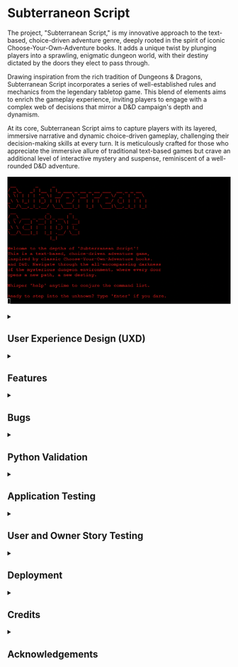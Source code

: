 # Subterraneon Script

The project, "Subterranean Script," is my innovative approach to the text-based, choice-driven adventure genre, deeply rooted in the spirit of iconic Choose-Your-Own-Adventure books. It adds a unique twist by plunging players into a sprawling, enigmatic dungeon world, with their destiny dictated by the doors they elect to pass through.

Drawing inspiration from the rich tradition of Dungeons & Dragons, Subterranean Script incorporates a series of well-established rules and mechanics from the legendary tabletop game. This blend of elements aims to enrich the gameplay experience, inviting players to engage with a complex web of decisions that mirror a D&D campaign's depth and dynamism.

At its core, Subterranean Script aims to capture players with its layered, immersive narrative and dynamic choice-driven gameplay, challenging their decision-making skills at every turn. It is meticulously crafted for those who appreciate the immersive allure of traditional text-based games but crave an additional level of interactive mystery and suspense, reminiscent of a well-rounded D&D adventure.

![Subterranean Script Start Screen](assets/images/readme/features/start-screen.png)

<details>
<summary><h2>User Experience Design (UXD)</h2></summary>

<details>
<summary><h3>Strategy</h3></summary>

<details>
<summary><h4>User Stories</h4></summary>

##### First Time Visitor Goals #####
##### Understanding Gameplay: #####
As a First Time user, I want to easily understand the main concept of the game and its gameplay mechanics.
##### Navigating Commands: #####
As a First Time user, I want to be able to effortlessly navigate through the game commands and decision-making processes.
##### Experiencing Narrative: #####
As a First Time user, I want to experience a compelling introduction to the game world and its narrative.

##### Returning Visitor Goals #####
##### Exploring New Content: #####
As a Returning user, I want to find and explore new paths, narratives, and experiences within the game that deepen my immersion.
##### Understanding Consequences: #####
As a Returning user, I want to see the consequences of my previous choices and understand how they shape my current gameplay.
##### Varied Experiences: #####
As a Returning user, I want the ability to reset the game or make different decisions, enabling varied experiences and outcomes.

#### Frequent Visitor Goals ####
##### Ongoing Adventure: #####
As a Frequent user, I want to continue my ongoing adventure, with the game storing my progress.
##### Updates and Developments: #####
As a Frequent user, I want to see if there are any new updates or developments in the game’s narrative or mechanics.
##### Social Interaction: #####
As a Frequent user, I want to share my gaming experience with others or compare my decisions and game outcomes with them.
</details>

<details>

<summary><h4>CLI Owner Goals</h4></summary>

##### Engaging Gameplay: #####
As a Command Line Application Owner, I want to offer an intuitive and immersive text-based adventure game that engages users and draws them into its narrative world.
##### User Notification: #####
As a Command Line Application Owner, I want to notify users of new game content or changes, keeping them interested and up-to-date.
##### Gathering Feedback: #####
As a Command Line Application Owner, I want to gather user feedback and experiences, which can be used to refine and expand the game.
##### Community Building: #####
As a Command Line Application Owner, I want to build a community of engaged players who are invested in the game's world and narrative.
##### Showcasing Creativity: #####
As a Command Line Application Owner, I want to be able to showcase the creative team behind the game, to promote their work and foster a deeper connection with the player base.
</details>

<details>
<summary><h4>Strategy Tradeoffs</h4></summary>

![Subterranean Script Tradeoff Table](assets/images/readme/uxd/strategy/subterranean_scipt_strategy-tradeoffs-table.png)

![Subterranean Script Tradeoff_Graph](assets/images/readme/uxd/strategy/subterranean_scipt_strategy_tradeoffs_graph.png)
</details>
</details>

<details>
<summary><h3>Scope</h3></summary>

#### Sprint 1 Features ####
- Intro to game.
- Player can pick up weapon.
- Player can choose a door to progress.
- Player can fight an enemy.
- Help text to educate the player.
#### Sprint 1 Requirement Types ####
- Languages: Python
- Library: [Colorma](https://pypi.org/project/colorama/).

#### Sprint 2 Features ####
- More dyanmic flavour text.
- Defend battle option so player can *stay in the pocket* for a counter-attack.
- Entities having special attack based off their *entiity_type*
- Longer game with more choices.
- Sound such as music and attack sounds.
- Update to 3.10 so switch statements are available.
#### Sprint 2 Requirement Types ####
- Languages: Python.
- Library: [PyAudio](https://pypi.org/project/PyAudio/).

#### Sprint 3 Features ####
- Ability to save.
- Adaptive difficulty levels.
- Player choices affect other people's games.
- Social mnedia presense.
- Monetisation.
#### Sprint 3 Requirement Types ####
- Languages: Python.
</details>

<details>
    <summary><h3>Structure</h3></summary>

Touchpoints - Command Line Interface

![Subterranean Script Information Architecture](assets/images/readme/uxd/structure/subterranean_script-information-architecture.png)

Whilst the player has the choice of left and right, this choice will be populated by a dictionary. This design will help for expansion in later scripts. In the first sprint I plan to have the first room and then a choice to enter the second room, but this diagram is an example of how it would be in the future.
</details>

<details>
    <summary><h3>Surface</h3></summary>

Colours will be based on the [Colorma](https://pypi.org/project/colorama/) library. They will be used to add to the atmosphere of the game.


<summary><h4>Technologies Used</h4></summary>

<details>
<summary><h5>Language</h5></summary>

- Python

</details>

<details>
<summary><h5>Websites, Software & other Tools</h5></summary>

- [Codeanywhere](https://codeanywhere.com/solutions/collaborate) This is was my IDE for the project.
- [CodePen](codepen.io) I used this to test code outside of [Codeanywhere](https://codeanywhere.com/solutions/collaborate) so that I didn't use up hours unnecessarily.
- [Git](https://git-scm.com/) Used to commit and push code to [Github](https://github.com/).
- [Github](https://github.com/) This was used as a remote repository.
- [Heroku](https://heroku.com) I used this to deploy my app.
- [PEP - Python](https://peps.python.org/pep-0008/) This was used to learn more about PEP-8.
- [Python Tutor](https://pythontutor.com/) Used to test logic of my code.
- [Conventional Commits](https://www.conventionalcommits.org/en/v1.0.0-beta.2/) Used to learn and stick to a conventional commit framework.
- [Photoshop](https://www.adobe.com/uk/products/photoshop.html) Used for readme images.

</details>
</details>
</details>

<details>

<summary><h2>Features</h2></summary>

<details>

<summary><h3>Start Screen</h3></summary>

The Start Screen State serves as the introduction and entry point to the text-based adventure game "Subterranean Script." It's a combination of two phases that guide the player into the game world.

Initialisation Phase (handle_initialise method): This part displays the game's visually engaging ASCII title and presents a welcome message, providing players with a glimpse into the game's mysterious dungeon environment. It hints at the choice-driven nature of the game, inspiring comparisons to classic Choose-Your-Own-Adventure books and Dungeons & Dragons. It also informs the player that they can whisper 'help' at any time to view a list of commands. After presenting this information, the game transitions to the start state.

Start State (handle_start_state method): This state handles the next stage where the player is prompted to enter the game. The player must type 'enter' to proceed, reinforcing the thematic atmosphere of stepping into a dark and unknown world. If the input is valid, a foreboding message wishing the player "Good luck" is displayed, and the game moves to the character creation state. If the player enters anything other than 'enter,' a ValueError is raised, and the shadow-themed error message is printed to guide the player.

Together, these two stages form a cohesive starting experience, introducing players to the tone, setting, and mechanics of the game. The Start Screen State not only welcomes players but also challenges them to take the first step into an adventure filled with choices, mysteries, and uncertainties.

![Start Screen](assets/images/readme/features/start-screen.png)

</details>

<details>

<summary><h3>Name Input State</h3></summary>

The Name Input State is a critical stage in the game where the player is prompted to name their character. This state provides an opportunity for personalisation, setting the tone for the player's relationship with their character.

Valid Name Input: The player must enter a name consisting solely of alphabetic characters, not exceeding 20 characters, and not being 'exit'. If these conditions are met, the character's name is assigned, followed by a reflective print statement that appears to come from the character itself. The game then proceeds to roll and print the character's stats before transitioning to the room pickup state.

Invalid Name Input: If the player's input contains non-alphabetic characters or exceeds 20 characters, a ValueError is raised with an in-game themed error message to guide the player towards a valid name.

By weaving game mechanics with storytelling elements, the Name Input State establishes a connection between the player and their character while maintaining the immersive atmosphere of the game. It ensures that the character naming process is not only a functional requirement but also a meaningful step in the player's journey within the game world.

![Name Input](assets/images/readme/features/player-name-input.png)

</details>

<details>

<summary><h3>Pick Up Object State</h3></summary>

The Pick Up Object State manages the gameplay scenario when a player encounters an object they can collect. In this state, the player is faced with the choice to either 'pick up' or 'leave' the object.

![Pick Up Object](assets/images/readme/features/example-of-object-choice.png)

If the player chooses to 'pick up': The method processes a series of actions, such as making the object part of the character's stats and marking it as picked up. An emotional description is printed to engage the player, and the game transitions to the room door choice state.

![Stat Change](assets/images/readme/features/example-of-stat-change.png)

If the player decides to 'leave': A message is printed reflecting the character's resolve, and the game moves directly to the room door choice state.

For any other input: A ValueError is raised, accompanied by an error message guiding the player to make a valid choice.

This state intricately ties the player's decisions with the game's mechanics and storytelling, enhancing immersion and strategic planning.

</details>

<details>

<summary><h3>Choose Door State</h3></summary>

The Room Door Choice State represents a crucial juncture in the game where players are faced with the decision to choose between two doors: 'left' or 'right'. This moment encapsulates the essence of choice-driven gameplay, embodying the adventure's core mechanic of branching paths and the unknown consequences that lie beyond each decision.

Making a Choice: The player's input is processed, expected to be either 'left' or 'right'. The chosen direction determines the room they will discover, randomly selected from a predefined set of dungeon areas.

Discovering a Room: Upon making a valid choice, the player's chosen door opens to reveal a room with a specific name and description. This provides flavor text to the scenario, immersing the player in the mysterious dungeon environment and setting the stage for the next challenge.

Transition to the Fight State: The door choice state also includes a prompt that segues into the fight state, the next phase of gameplay where players must confront challenges within the room they've discovered.

Error Handling: If the player's input is anything other than 'left' or 'right', a ValueError is raised, and an atmospheric error message is printed to guide the player. This guidance, framed within the game's shadowy and mystical theme, maintains immersion even in the face of an incorrect choice.

The Room Door Choice State serves as a metaphorical crossroads within "Subterranean Script." It challenges players to make decisions without knowing what lies ahead, echoing the unpredictable and mysterious nature of the game's dungeon environment. By integrating thematic storytelling, user choice, and a transition to further gameplay challenges, this state effectively builds tension and engagement, keeping players invested in their adventure.

![Pick Up Object](assets/images/readme/features/example-door-choice.png)

</details>

<details>

<summary><h3>Battle State</h3></summary>

The Battle State within "Subterranean Script" is an intense and dynamic part of the game that pits the player's character against an enemy in a turn-based combat scenario. This state encapsulates the heart-pounding action of the dungeon experience, providing an engaging gameplay loop that challenges the player's decision-making and strategy.

Initialisation: A Fight object is created, and the initiative (who attacks first) is determined between the player and the enemy. Dodge flags are set to False at the beginning, meaning no one is prepared to dodge.

![Start Of Battle State](assets/images/readme/features/start-of-battle-state.png)

Turn-Based Combat: The battle ensues in turns until either the player or the enemy's hit points reach 0.

Player's Turn: If the player is the attacker, they are prompted to choose between 'quick' attack, 'heavy' attack, or 'dodge'. Each choice has implications for the attack's success, damage dealt, and the likelihood of dodging an incoming attack.
Enemy's Turn: If the enemy is the attacker, a random choice is made between the same set of actions ('quick', 'heavy', 'dodge'), and the chosen action is executed.
Attack Mechanics: The attack method within the Fight class is called to resolve the combat action. The attack's success and damage depend on the type of attack and whether the defender is dodging.

Dodge Mechanics: Both players and enemies can choose to dodge an attack. If successful, this move prevents damage in the following attack. Dodge flags are used to track whether a character is prepared to dodge.

![Dodge Mechanic](assets/images/readme/features/example-of-dodge-and-taking-damage-in-battle-state.png)

Switching Turns: After each turn, the attacker and defender switch roles, and the dodge flags are reset.

Resolution and Transitions: When the battle ends, victory or defeat messages are printed based on the outcome. Thematic flavor text conveys the aftermath of the battle, enhancing immersion.

Victory: If the enemy is defeated, a victory message emphasises the intensity of the battle and hints at the mysterious nature of the dungeon.
Defeat: If the player is defeated, a defeat message conveys the dramatic end and the triumph of the enemy.
Game Reset: After the fight concludes, the game resets, and the player is transitioned back to the character creation state, allowing them to start anew.

![Attack And Game Reset](assets/images/readme/features/example-of-dealing-damage-winning-fight-and-game-loop.png)

The Battle State's complexity and depth lie in the interplay between choice and randomness, strategy, and adaptability. By weaving together mechanics of attack, dodge, and turn-based dynamics, this state creates a thrilling and unpredictable combat experience. The detailed feedback and atmospheric text further deepen the immersion, making each battle a memorable and integral part of the overall dungeon adventure.

</details>

<details>

<summary><h3>Help and Universal Commands</h3></summary>

Within "Subterranean Script," the player might need guidance on their available options or access to certain universal commands that are applicable across different game states. These functionalities are managed by two distinct methods: print_help and handle_universal_commands.

1. Help State (print_help method)
The Help State provides contextual assistance to players, offering tailored guidance based on the current and previous states of the game.

Basic Structure: The method begins with a thematic introduction, signaling that the player is seeking assistance from the shadows of the dungeon. It then provides general commands like 'Return' and 'Exit'.
Contextual Guidance: Depending on the player's location or situation within the game, specific commands and information are provided. These might include navigation options, combat actions, character creation instructions, etc.
Return to Gameplay: The help text encourages players to 'Return' to resume their previous action or to explore additional options pertinent to their current situation.
The help text effectively serves as a dynamic guide, adjusting its content to match the player's needs at any given point in the game.

![Help State](assets/images/readme/features/example-of-help-state.png)

2. Universal Commands State (handle_universal_commands method)
The Universal Commands State handles common commands that can be invoked in various game states, adding consistency and flexibility to the player's control scheme. The recognised universal commands include:

- 'help': Transitions to the Help State, where players receive information on available commands based on their current situation.
- 'stats': If the player's name has been initialised, this command displays the character's statistics and provides the option to 'return' to the previous state.
![Stat State](assets/images/readme/features/example-of-stat-state.png)
- 'exit': Allows the player to exit the game with a thematic farewell message.
- 'return': Enables the player to return to the previous state from the 'help' or 'stats' screens, ensuring a smooth navigation experience.

These universal commands add an extra layer of accessibility and usability, allowing players to call upon essential functions from nearly any point in the game.

</details>

<details>

<summary><h3>Built to be Scalable</h3></summary>

The scalability of the project is largely derived from the thoughtful use of data structures, such as dictionaries to contain entities like enemies and dungeon areas, and classes to represent characters and enemies. By organising data into well-defined structures, it will easier to manage, expand, and modify various aspects of the game, as detailed below:

1. Integration with Classes:
My project's use of classes for character and enemy modelling complements the dictionary-based approach. Classes encapsulate behaviours, making it easy for me to define how characters interact with objects or enemies. By combining classes with rich data structures, I've set the project to offer seamless integration of content and logic, making the system adaptable and scalable.

2. Making Enemies Feel Different:
The current structure of the enemy dictionary sets the stage for customisation, allowing for further differentiation among enemies. Here's how I can accomplish this:

Behavioural Patterns: By implementing different AI behaviours or attack patterns for various enemy types, I can create a more diversified combat experience. This can be done by adding methods to the enemy class or adding attributes to the dictionary that describe specific actions or responses in given situations.

Visual Representation: I can associate different sprites or visual effects with different enemies. By linking an image or visual identifier to each enemy in the dictionary, I can render unique appearances for each creature quickly.

Sound Effects: Integrating unique sounds for different enemies can enhance the immersive experience. Associating specific audio files or sound effects with particular enemies in the dictionary can achieve this.

Special Abilities: Introducing unique abilities or special attacks for specific enemies can make encounters more engaging. Adding an "abilities" list to the enemy dictionaries and implementing corresponding methods in the enemy classes will allow for this differentiation.

3. Room Definition:
Another use of dictionaries can be found in defining the dungeon's rooms within my project. I've structured the ROOMS dictionary in layers, with each room possessing specific attributes like "name," "description," and "prompt." This layered approach enables me to add new rooms or modify existing ones easily, allowing for the dynamic scaling of the dungeon as the game evolves.

4. Object Management:
I've also used dictionaries to manage objects that can be found in different layers of the dungeon. These objects have specific attributes like "name" and "description," and even stat changes, making them vital to the gameplay. By organising these objects within dictionaries, I've made it simple to add new items or modify existing ones without altering the core game code.

</details>
</details>

<details>
<summary><h2>Bugs</h2></summary>

<h3>Known Bugs</h3>

<h3>Fixed Bugs</h3>

- [Capitals would break the code](https://github.com/CharlieMcGoldrick/ci-ms3-subterranean-script/commit/e0b020b549f640894155544333df3c019e52df51) - I added the `.lower()` method so that errors aren't raised if the player types in capitals.
- [While loop when starting game](https://github.com/CharlieMcGoldrick/ci-ms3-subterranean-script/commit/5f8982a29fd6b20bbdea8996b0b84b698e3fdbcb) - Start screen was stuck in an infinite loop due to being in `While True:`.
- [ASCII escape sequence](https://github.com/CharlieMcGoldrick/ci-ms3-subterranean-script/commit/ebc8f6959027033d0721d9ec553968c33d7ca977) - I added more characters to ensure the 'escape sequence' error wasn't displayed, whilst maintaing the shape of the text.
- [Ensure player can't enter stat state until a certain point](https://github.com/CharlieMcGoldrick/ci-ms3-subterranean-script/commit/cb7907dcd04ec04c59e6e82bfa6fb98123a42f0e) - Add logic so that the `stat` state can't be entered.
- [Inifnite Loop](https://github.com/CharlieMcGoldrick/ci-ms3-subterranean-script/commit/fced12a8a11efee073fada6819e530a2951ce7aa) - Conditional was looking for words with uppercase first letters, but the input was being converted to lowercase so there was a loop. Changing these words to be lowercase fixed this.
- [Flavour text appearing after user input](https://github.com/CharlieMcGoldrick/ci-ms3-subterranean-script/commit/a97b74195755d1d993146e209c102fc78dac0706) - Moved the order of the flavour text.
- [Weapon wasn't being randomly selected](https://github.com/CharlieMcGoldrick/ci-ms3-subterranean-script/commit/f1fe7925198d443264353799247d5a07fc341112) - `weapon_choice` was getting applied in the `get_prompt method`, so I changed it to being handled in the `handle_room_pickup` method.
- [Weapon generated multiple times](https://github.com/CharlieMcGoldrick/ci-ms3-subterranean-script/commit/0d4f7f5ec4bac23a2459069b4d0f15dd57b67075) - Weapon was being generated multiple times if the user went back to the `ROOM_PICKUP_FIRST_LAYER`, so I changed it to only generate a weapon from the dictionary randomly if the `self.object.choice` hadn't been made.
- [Unreachable and redundant code](https://github.com/CharlieMcGoldrick/ci-ms3-subterranean-script/commit/417a5cea6fd87bb1521b6d7d1e77e91a97e5d87d) - Code was unreachable and actually redundant, so I removed it.
- [Unnecessary code in regards to Stat Rolling](https://github.com/CharlieMcGoldrick/ci-ms3-subterranean-script/commit/df7528a81abbf576860b97454e248ec77f981560) - Removed unnecessary assignment of rolled stats. The method now directly modifies the character's attributes.
- [Handle invalid room pickup input](https://github.com/CharlieMcGoldrick/ci-ms3-subterranean-script/commit/b7585022bccd4cb787bc990a1f139ef83a3b0bd2) - Added error handling in the `handle_room_pickup` method to gracefully handle situations when the user enters an invalid choice. Instead of raising an exception, it now prints a meaningful error message, guiding the user to make a valid choice.
- [Weapon assignment in room pickup](https://github.com/CharlieMcGoldrick/ci-ms3-subterranean-script/commit/cead17bf4779ec30fefecf7d0815be913df837cf) - Removed the unnecessary use of `self` in object choice during room pickup handling. The weapon assignment now directly uses the randomly chosen object, ensuring that the character's weapon is correctly assigned.
- [Stat changes not being applied](https://github.com/CharlieMcGoldrick/ci-ms3-subterranean-script/commit/614e8d3a0144da6d749860ffd60b5d67b24a5d2e) - Stat changes from picking up objects were printing initially but weren't actually getting applied, so printing stats again wouldn't show them. Added attribute to ensure this is something that can be tracked throughout the game.
- [Redunant .lower method](https://github.com/CharlieMcGoldrick/ci-ms3-subterranean-script/commit/d7956f94b99c12d2dd1233e4d7ef59cbdcc29406) - The `.lower()` method is being handled elsewhere so having the method elsewhere for the `user_input` was redundant.
- [Add try/except block to room choice](https://github.com/CharlieMcGoldrick/ci-ms3-subterranean-script/commit/3363410c66ce07cd5e2a4bda9eda0c2a57a8be2d) - Added a try/except block to handle user inputs.
- [Printed lines above 24](https://github.com/CharlieMcGoldrick/ci-ms3-subterranean-script/commit/c18c49435b2959074893ce38bace913296c6c6af) - I removed some of the flavour text so that the printed lines didn't exceed 24 lines.
- [Varied naming convention](https://github.com/CharlieMcGoldrick/ci-ms3-subterranean-script/commit/ed4f748ee9f7341934b93740170027d0cc4287b6) - I had `type` instead of `entity_type`, in my enemies.py file. I added entity_ so that the naming convention is consistent.
- [Enemies spawning incorrectly due to room choice handling](https://github.com/CharlieMcGoldrick/ci-ms3-subterranean-script/commit/e3b63be6d469bc4d8929ae7bee2fb2d8cc583e5e) - Replaced `room_choice` with `room_choice_name' and `room_choice_dict` to correctly handle the room selection. Also modified the `specific_enemy` retrieval to correctly access the specific enemy according to the current room.
- [Update battle handling logic](https://github.com/CharlieMcGoldrick/ci-ms3-subterranean-script/commit/37d37bcff1d74ed041feee5be545f0245d62daa9) - Add appropriate code so if an enemy doesn't already exist, it generates a new one based on the current room's name. Then, it initiates or continues the battle by calling the handle_battle method with the user's input, player character, and the enemy instance.
- [Ensure battle logic loops based on user input](https://github.com/CharlieMcGoldrick/ci-ms3-subterranean-script/commit/9499e090b9b2c26d6605bbce13e1ab7d8c867fb6) - The battle logic would play out until one of the entities died, so I added user_input to be within the correct logic so that each phase of the battle waits for `user_input`.
- [Unwanted user prompt in transition to fight state](https://github.com/CharlieMcGoldrick/ci-ms3-subterranean-script/commit/0ea1c9062d7a751365e78b5a09b1a9ba16a38956) - Modified the main loop in the `class Game` to only prompt for user input when required based on the current game state. This fixes an issue where an extra newline was being printed when transitioning to the fight state, requiring the user to press enter before the fight started. Now, the fight prompt is printed directly to the console without requiring additional input from the user.
- [Inf loop in battle func by resetting userinput](https://github.com/CharlieMcGoldrick/ci-ms3-subterranean-script/commit/81910a4995aed8eb8789c1a88a2f96039474cbd4) - The infinite loop issue in the battle function was caused by the persistence of the `user_input` throughout the loop iterations. If the player chose to dodge once, the `defender_dodging` would always evaluate to `True` for all subsequent enemy turns.
- [Entities health being double printing](https://github.com/CharlieMcGoldrick/ci-ms3-subterranean-script/commit/86b97b2d3f86e10d7435026bd6d9e1f55b55c28e) - Moved the print statement for player and enemy HP outside the nested conditionals in the `handle_battle` method. This ensures that the HP values are printed only once per turn, correcting the previous behavior where they were printed twice when the dodge command was input.
- [Missing parenthesis in battle func](https://github.com/CharlieMcGoldrick/ci-ms3-subterranean-script/commit/20c33764b2c13cbad940e516cd426175c7746d30) - A missing parenthesis was found in the handle_battle function, which led to a syntax error.
- [Ensure proper handling of dodging](https://github.com/CharlieMcGoldrick/ci-ms3-subterranean-script/commit/b3c7cdd0114e6a10401b7eacbebd54f0955aeba3) - When dodge was typed the player would sometimes attack so I added flag to ensure this doesn't happen.
- [Ensure object choice persits once chosen](https://github.com/CharlieMcGoldrick/ci-ms3-subterranean-script/commit/43b0ed2d7e72e1ed48bb0fb618b241c68c07abc3) - In the original code, the object choice was randomly selected but not consistently referenced throughout the function, leading to potential inconsistencies in the user experience.
- [Ensure reference to enemy is correct in battle func](https://github.com/CharlieMcGoldrick/ci-ms3-subterranean-script/commit/b3c7cdd0114e6a10401b7eacbebd54f0955aeba3) - I was referencing the `enemy_instance` in my code instead of `enemy`.
- [Ensure player doesn't get stuck in loop](https://github.com/CharlieMcGoldrick/ci-ms3-subterranean-script/commit/4c40ac1b707297ccd7f2a3cce86d80a3b7bcb60e) - If the user went into the help state and then into the stat state and typed return they would go back to the help state but then return would move them back to the stat state, and so on. So I changed the way general game states states are handled to stop this from happening.

</details>

<details>
<summary><h2>Python Validation</h2></summary>

I used the [PEP-8 Validator](https://pep8ci.herokuapp.com/) to validate the Python code used in this application. Below you can see the success of each file in the project.

<details>
<summary><h3>run.py</h3></summary>

![run.py](assets/images/readme/validation/run_py-file-pep8-pass.png)

</details>

<details>
<summary><h3>game_states.py</h3></summary>

![game_states.py](assets/images/readme/validation/game-states_py-file-pep8-pass.png)

</details>

<details>
<summary><h3>dungeon_areas.py</h3></summary>

![dungeon_area.py](assets/images/readme/validation/dungeon-areas_py-file-pep8-pass.png)

</details>

<details>
<summary><h3>enemies.py</h3></summary>

![enemies.py](assets/images/readme/validation/enemies_py-file-pep8-pass.png)

</details>

<details>
<summary><h3>objects.py</h3></summary>

![objects.py](assets/images/readme/validation/objects_py-file-pep8-pass.png)

</details>

<details>
<summary><h3>utilities.py</h3></summary>

![utilities.py](assets/images/readme/validation/utilities_py-file-pep8-pass.png)

</details>
</details>

<details>
<summary><h2>Application Testing</h2></summary>

<details>
<summary><h3>START SCREEN</h3></summary>

1. Expected - `INITIALISE` state is expected to load when the user opens the app, with the `GAME_START` state (user input) below it.
2. Testing  - Tested the feature by loading the app.
3. Result   - The feature responded as expected.
</details>

<details>
<summary><h3>GAME START STATE</h3></summary>

1. Expected - Typing *Enter* is expected to transition to the `CHARACTER_CREATION` state. Typing anything other than *Enter* will give them a prompt telling them what to do and gives them the previous prompt afterwards.
2. Testing  - Tested the feature by typing *Enter*. Capitlisation doesn't matter due to *.lower() method*.
            - Tested the feature by typing other strings, number & symbols into *user input* which raise the correct `ValueError`.
3. Result   - The feature responded as expected.

</details>

<details>
<summary><h3>CHARACTER CREATION STATE</h3></summary>

1. Expected - Typing a string that doesn't exceed 20 characters will proceed to the `ROOM_PICKUP_FIRST_LAYER` state. Typing anything other than a string will throw one `ValueError` and reprint the original prompt and typing a string longer than 20 character will throw a separate `ValueError`.
2. Testing  - Tested the feature by typing a string under 20 character which transitioned to the correct state. Capitlisation doesn't matter due to *.lower() method*.
            - Tested the feature by typing in anything other than a string which raises the correct `ValueError` and reprints the state's prompt.
            - Tested the feature by typing in a string longer than 20 characters which raises the correct `ValueError` and reprints the state's prompt.
3. Result   - The feature responded as expected

</details>

<details>
<summary><h3>ROOM PICKUP FIRST LAYER</h3></summary>

1. Expected - The user's entered name will get reprinted and their stats will get rolled. A weapon should be randomly selected from a dictionary. The user is then prompted to *Pick Up* or *Leave* the weapon. Anything else typing in should raise the correct `ValueError` and the prompt gets reprinted. If the correct keyword is typed in then it should transition to the `ROOM_DOOR_CHOICE_FIRST_LAYER` state.
2. Testing  - Tested the feature by typing *Pick Up* which transitions to the correct state. Capitlisation doesn't matter due to *.lower() method*.
            - Tested the feature by typing *Leave* which transitions to the correct state. Capitlisation doesn't matter due to *.lower() method*.
            - Tested the feature by typing in anything other than these keywords which raises the correct `ValueError` and reprints the state's prompt.
3. Result   - The feature responded as expected

</details>

<details>
<summary><h3>ROOM DOOR CHOICE FIRST LAYER</h3></summary>

1. Expected - If the user enters *Pick Up* the stats will be printed with an update to stats based on the weapon and the correct weapon should be apployed. *Leave* will print the stats without any stat change. Either choice will then prompt the user to pick between the *Left* or *Right* door. Either choice will transition to the `FIGHT_SECOND_LAYER` state.
2. Testing  - Tested the feature by typing *Left* which transitions to the correct state. Capitlisation doesn't matter due to *.lower() method.
            - Tested the feature by typing *Right* which transitions to the correct state. Capitlisation doesn't matter due to *.lower() method.
            - Tested the feature by typing in anything other than these keywords which raises the correct `ValueError` and reprints the state's prompt.
3. Result   - The feature responded as expected

</details>

<details>
<summary><h3>FIGHT SECOND LAYER</h3></summary>

1. Expected - Either choice should pick a room randomly based on a dictionary and based on the room that gets picked an enemy will be randomly spawned from a dictionary of `COMMON_ENEMIES` (spawned in any room) or `SPECIFIC_ENEMIES`. The prompt text should be correctly populated from these random choices and then the user should be prompted to fight after the player's and enemies' HP is correctly printed. The choices are to 'Quick' attack, 'Heavy' attack or 'Dodge'. The player and enemy will take turns, with the enemy randomly choosing the same choices. Damage should be applied to the HP when either entity hits. When either entity reach 0 HP, the `handle_battle` method should end by printing relevant text and restarting the game, by transitioning back to the `CHARACTER_CREATION` state.
2. Testing  - Tested the feature by typing *Dodge* and the player correctly holds their move, increasing their AC to hopefully dodge the next attack. This works when the enemy choose *Dodge* too.       Capitlisation doesn't matter due to *.lower() method.
            - Tested the feature by typing *Quick* where the player then proceeds to unleash a quick attack. Damage is correctly applied when either entity chooses this attack. Capitlisation doesn't matter due to *.lower() method.
            - Tested the feature by typing *Heavy* where the player then proceeds to unleash a heavy attack. Damage is correctly applied when either entity chooses this attack. Capitlisation doesn't matter due to *.lower() method.
            - Tested the feature by seeing each entity win, where the correct text get's printed based on the users success or defeat. The game then transition correclty.
3. Result   - The feature responded as expected

</details>

<details>
<summary><h3>LOOP</h3></summary>

1. Expected - After the battle is won or lost, the game should clear any changes made in the previous iteration and start from scratch.
2. Testing  - Tested the feature by typing playing through multiple iterations to make sure anything set in the previous iteration wasn't carried through to the new one.
3. Result   - The feature responded as expected

</details>

<details>
<summary><h3>UNIVERSAL COMMANDS</h3></summary>

<details>
<summary><h4>HELP</h4></summary>

1. Expected - *Help* can be typed at almost all points in the game, except during the `handle_battle` method. It should display relevant information based on the state the user is currently in.
2. Testing  - Tested the feature by typing *Help* in every possible state, and the relevant commands appear in each state. Capitlisation doesn't matter due to *.lower() method.
            - Tested the feature by typing *Help* in the `handle_battle` method where it doesn't work.
3. Result   - The feature responded as expected.

</details>

<details>
<summary><h4>STATS</h4></summary>

1. Expected - Typing *Stats* should display them once the stats have been rolled (After `CHARACTER_CREATION` state), except during the `handle_battle` method. It should display the up-to date stats, such as the stat changes from picking up an object. 
2. Testing  - Tested the feature by typing *Stat* in every state where avaliable, and the up-to date stats appear as expected. Capitlisation doesn't matter due to *.lower() method.
3. Result   - The feature responded as expected.

</details>

<details>
<summary><h4>RETURN</h4></summary>

1. Expected - Typing *Return* while in the `HELP` or `CHARACTER_STATS` stat should return the *Layer State* that they were originally in.
2. Testing  - Tested the feature by typing *Return* in from the `HELP` and `CHARACTER_STATS` state when entering them from all available stats. Capitlisation doesn't matter due to *.lower() method.
3. Result   - The feature responded as expected

</details>

<details>
<summary><h4>RETURN</h4></summary>

1. Expected - Typing *Exit* anywhere in the game apart from the `handle_battle` method should print some text and exit the game
2. Testing  - Tested the feature by typing *Exit* in all relevant states, which exited as expected.
3. Result   - The feature responded as expected

</details>

</details>


</details>
</details>

<details>
<summary><h2>User and Owner Story Testing</h2></summary>

***First Time Visitor Goals***
Understanding Gameplay:
- As a First Time user, I want to easily understand the main concept of the game and its gameplay mechanics.
- ***I believe I have acheived this via the simple inputs and the *Help* state giving relevant commands throughout the game.***

Navigating Commands:
- As a First Time user, I want to be able to effortlessly navigate through the game commands and decision-making processes.
- ***There are only a few inputs that the user needs to use to navigate through each state, all of which are correctly signposted to the user.***

Experiencing Narrative:
- As a First Time user, I want to experience a compelling introduction to the game world and its narrative.
- ***Through the flavour text, I believe I've created the right tone for the game, and an excellent starting point for an engaging narrative.***

***Returning Visitor Goals***
Exploring New Content:
- As a Returning user, I want to find and explore new paths, narratives, and experiences within the game that deepen my immersion.
- ***There is lots more to do with this but I think the random object, enemy and room choices can keep the game fresh.***

Understanding Consequences:
- As a Returning user, I want to see the consequences of my previous choices and understand how they shape my current gameplay.
- ***Also a lot more to do with this but I have the skeleton laid out. The user can see that their object choice changed their stats and certain decision in the battle will give different results.***

Varied Experiences:
- As a Returning user, I want the ability to reset the game or make different decisions, enabling varied experiences and outcomes.
- ***The game is built to reset whether the player wins the battle or loses. There are further narrative reasons for this which I didn't get a chance to lay out, but again the foundations are there. The plan is to have the user discover bodies in the various rooms which will have various letters from the users name randomly etched on their arm. Giving the idea that they've been at this for a long time.***

***Frequent Visitor Goals***
Ongoing Adventure:
- As a Frequent user, I want to continue my ongoing adventure, with the game storing my progress.
- ***This is something I will need to work on going forwards, and wasn't on the list for sprint 1.***

Updates and Developments:
- As a Frequent user, I want to see if there are any new updates or developments in the game’s narrative or mechanics.
- ***This wasn't going to be possible for sprint 1 but I have an excellent starting point to continue building.***

Social Interaction:
- As a Frequent user, I want to share my gaming experience with others or compare my decisions and game outcomes with them.
- ***The idea here is to have the app on a website with a forum so people can share their experiences. Also wasn't important for sprint 1.***

CLI Owner Goals
Engaging Gameplay:
- As a Command Line Application Owner, I want to offer an intuitive and immersive text-based adventure game that engages users and draws them into its narrative world.
- ***Sprint 1 was mostly focused on the code and features, but I believe it achieves this to an extent.***

User Notification:
- As a Command Line Application Owner, I want to notify users of new game content or changes, keeping them interested and up-to-date.
- ***This would also be achieved by the site that I previous mentioned.***

Gathering Feedback:
- As a Command Line Application Owner, I want to gather user feedback and experiences, which can be used to refine and expand the game.
- ***This would need a webiste or a social media presence.***

Community Building:
- As a Command Line Application Owner, I want to build a community of engaged players who are invested in the game's world and narrative.
- ***Outside of the scope of sprint 1 as it's important to build something good first and then the players will be attracted to quality.***

Showcasing Creativity:
- As a Command Line Application Owner, I want to be able to showcase the creative team behind the game, to promote their work and foster a deeper connection with the player base.
- ***Something more achievable with a website and/or social media presence.***

</details>

<details>
<summary><h2>Deployment</h2></summary>

***Clone a GitHub Repository***
To make a clone of this repository, follow these steps:
Login to your GitHub account.
1. Go to the repository by visiting the link: [Charlie McGoldrick Github - Subterranean Script Repo](https://github.com/CharlieMcGoldrick/ci-ms3-subterranean-script).
2. Click the "Code" button and then use the copy button next to the link to copy the link.
3. In your IDE of choice, open a new terminal and use the following clone command: git clone `https://github.com/CharlieMcGoldrick/ci-ms3-subterranean-script`.
4. You will now have a copy of the repository in you local version.

***Forking the GitHub Repository***
To fork this repository, follow these steps:
1. Log in to your GitHub account.
2. Go to the repository you want to fork, which is located at: [Charlie McGoldrick Github - Subterranean Script Repo](https://github.com/CharlieMcGoldrick/ci-ms3-subterranean-script).
3. In the top-right corner of the repository page, click on the "Fork" button
4. GitHub will prompt you to select where you want to fork the repository. Choose your personal account or organization.
5. Wait for the forking process to complete. Once it's done, you will be redirected to your forked repository under your GitHub account.

NOTE: Any changes pushed to the main branch automatically show up on the website.

***Heroku***
To host the app, I used Heroku. Follow the steps below for deployment:
1. Clone or fork [Charlie McGoldrick Github - Subterranean Script Repo](https://github.com/CharlieMcGoldrick/ci-ms3-subterranean-script).
2. Log into your Heroku account.
3. Click the *New* button and then click *Create new app*.
4. Give the app a name, choose your desired region and click the *Create app* button.
5. Navigate to *Settings* and click *Add buildpack*.
6. Add *Python* and then *Nodejs*.
7. Navigate to the *Deploy* tab and choose your *Deployment method*.
8. Find the repository you want to use.
9. Choose the correct branch
10. Click the *Deploy Branch* button

NOTE: You might want to turn on *Enable Automatic Deploys*

</details>



<details>
<summary><h2>Credits</h2></summary>

- [Python Docs](https://docs.python.org/3/) Used to learn more about Python.
    - [Python Docs - Random](https://docs.python.org/3/library/random.html) For help with the random module.
    - [Python Docs - Exceptions](https://docs.python.org/3/library/exceptions.html) For help with try/except syntax.
    - [Python Docs - @staticmethod](https://docs.python.org/3/library/functions.html#staticmethod) For help with @staticmethod.
    - [Python Docs - Super](https://docs.python.org/3/library/functions.html#super) For help with super proxy object.
- [NumPy](https://numpydoc.readthedocs.io/en/latest/format.html) For help with NumPy Style Docstrings.
- [Colorama](https://pypi.org/project/colorama/) For help with Colorama Syntax.
- [D&D](https://dnd.wizards.com/what-is-dnd/basic-rules) Inspiration for how to handle stats and rolls.
</details>

<details>
<summary><h2>Acknowledgements</h2></summary>

- Thank you to my mentor; Graeme Taylor and Code Institute (including the Slack community), for the great support, advice, and guidance.
- Thank you to my friends and family for their patience and understanding whilst working on this project.
</details>